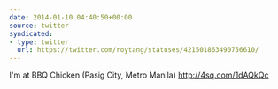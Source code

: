 ```yaml
---
date: 2014-01-10 04:40:50+00:00
source: twitter
syndicated:
- type: twitter
  url: https://twitter.com/roytang/statuses/421501863490756610/
---
```


I'm at BBQ Chicken (Pasig City, Metro Manila) http://4sq.com/1dAQkQc